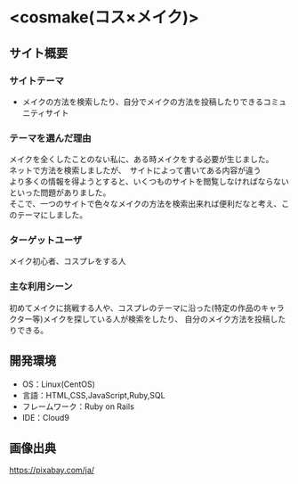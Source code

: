 # <cosmake(コス×メイク)>

## サイト概要
### サイトテーマ
- メイクの方法を検索したり、自分でメイクの方法を投稿したりできるコミュニティサイト

### テーマを選んだ理由
メイクを全くしたことのない私に、ある時メイクをする必要が生じました。  
ネットで方法を検索しましたが、　サイトによって書いてある内容が違う  
より多くの情報を得ようとすると、いくつものサイトを閲覧しなければならない  
といった問題がありました。  
そこで、一つのサイトで色々なメイクの方法を検索出来れば便利だなと考え、このテーマにしました。

### ターゲットユーザ
メイク初心者、コスプレをする人

### 主な利用シーン
初めてメイクに挑戦する人や、コスプレのテーマに沿った(特定の作品のキャラクター等)メイクを探している人が検索をしたり、
自分のメイク方法を投稿したりできる。

## 開発環境
- OS：Linux(CentOS)
- 言語：HTML,CSS,JavaScript,Ruby,SQL
- フレームワーク：Ruby on Rails
- IDE：Cloud9

## 画像出典
https://pixabay.com/ja/